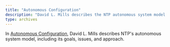 ```yaml
---
title: "Autonomous Configuration"
description: "David L. Mills describes the NTP autonomous system model."
type: archives
---
```


In [Autonomous Configuration](/reflib/brief/autocfg/autocfg.pdf), David L. Mills describes NTP's autonomous system model, including its goals, issues, and approach.

<br>
